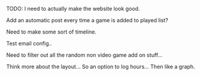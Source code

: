 TODO:
I need to actually make the website look good.

Add an automatic post every time a game is added to played list?

Need to make some sort of timeline.

Test email config..

Need to filter out all the random non video game add on stuff...

Think more about the layout...
So an option to log hours...
Then like a graph.